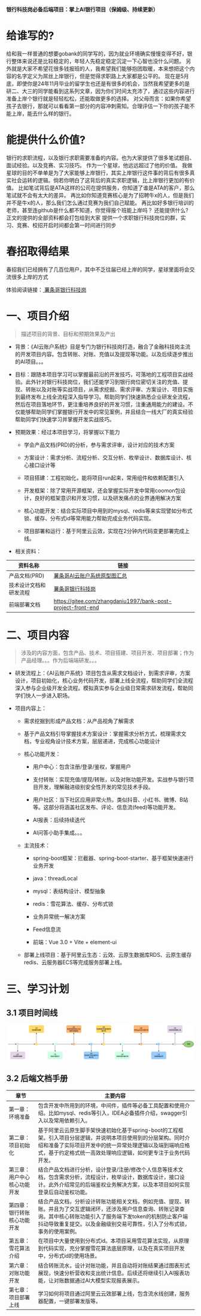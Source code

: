 **银行科技岗必备后端项目：掌上AI银行项目（保姆级、持续更新）**

# 给谁写的?
给和我一样普通的想要gobank的同学写的，因为就业环境确实慢慢变得不好，银行整体来说还是比较稳定的，年轻人先稳定稳定沉淀一下心智也没什么问题。
另外就是大家不希望花很多钱报班的人，我希望我们能够抱团取暖，本来想把这个内容的名字定义为屌丝上岸银行，但是觉得求职路上大家都是公平的。
现在是5月底，即使你是24年11月毕业的留学生也还是有很多的机会，当然我希望更多的是研二、大三的同学能看到这系列文章，因为你们时间太充沛了，通过这些内容进行准备上岸个银行就是轻轻松松，还能取做更多的选择。
对父母而言：如果你希望孩子去银行，那就可以看看第一部分的内容冲刺需知。合理评估一下你的孩子能不能上岸，能去什么样的银行。

# 能提供什么价值?
银行的求职流程，以及银行求职需要准备的内容。也为大家提供了很多笔试题目、面试经验。以及竞赛、实习技巧。
作为一个星球，他远远超过了他的价值。
我做星球的目的不单单是为了大家能够上岸银行，其实上岸银行这件事的背后有很多真实社会运转的逻辑。倘若你明白了这背后的真实求职逻辑，比上岸银行更加的有价值。
比如笔试背后是ATA这样的公司在提供服务，你知道了谁是ATA的客户，那么笔试就不会有太大的差异。
再比如你知道竞赛核心是为了招聘牛x的人，但是我们并不是牛x的人，那么我们怎么通过竞赛为我们自己赋能。
再比如好多银行培训的老师，甚至连github是什么都不知道，你觉得报个班能上岸吗？
还能提供什么?
正文的提供的全部资料都会打包给到大家
提供一个求职银行科技岗位的群，实习、竞赛、校招开启时间都会第一时间进行同步

# 春招取得结果
春招我们已经拥有了几百位用户，其中不乏往届已经上岸的同学，星球里面将会交流很多上岸的方式



体验阅读链接：[ 薯条哥银行科技岗](https://qq5jbkqzduo.feishu.cn/wiki/FA4gwhMGqiVS4wko702cNc1Mnkf?from=from_copylink)
# 一、项目介绍

> 描述项目的背景、目标和预期效果及产出

* 背景：《AI云账户系统》目是专门为银行科技岗打造，融合了金融科技岗主流的开发项目内容。包含转账、对账、充值以及提现等功能。以及后续逐步推出的AI项目。。。

* 目标：跟随本项目学习可以掌握最前沿的开发技巧，可落地的工程项目实战经验。此外针对银行科技岗位，我们还能学习到银行岗位密切关注的充值、提现、转账以及对账等实战项目，从需求挖掘、需求评审、方案设计、项目实施到最终发布上线全流程深入指导学习。帮助同学们快速熟悉企业研发全流程，然后在项目落地环节，更注重培养良好的开发习惯，注重通用能力的建设。不仅能够帮助同学们掌握银行开发中的常见案例，并且结合一线大厂的真实经验帮助同学们快速学习并掌握开发实战技巧。

* 预期效果：经过本项目学习，将掌握以下能力

    * 学会产品文档(PRD)的分析，参与需求评审，设计对应的技术方案

    * 方案设计：需求分析、流程分析、交互分析、枚举设计、数据库设计、核心接口设计等

    * 项目搭建：工程初始化，能将项目run起来，常用组件和依赖配置引入

    * 开发框架：除了常用开源框架，还会掌握实际开发中常用coomon包设计，良好的框架意识和开发习惯，以及研发痛点的业界通用解决方案

    * 核心功能开发：结合实际项目中用到的mysql、redis等来实现譬如分布式锁、缓存、分布式id等常用能力帮助完成业务代码实现。

    * 项目部署和运行：基于阿里云云效，实现在2分钟内代码变更部署完成上线。

* 相关资料：

| 资料名称        | 链接                                                                                                         |
| ----------- | ---------------------------------------------------------------------------------------------------------- |
| 产品文档(PRD)   | [ 薯条哥AI云账户系统原型图汇总](https://qq5jbkqzduo.feishu.cn/wiki/Uw55w4eufiTA4tkKc1mcBkcOnrg?fromScene=spaceOverview) |
| 技术设计文档和研发流程 | [ 薯条哥银行科技岗](https://qq5jbkqzduo.feishu.cn/wiki/FA4gwhMGqiVS4wko702cNc1Mnkf)                                |
| 前端部署文档      | https://gitee.com/zhangdaniu1997/bank-post-project-front-end                                               |

# 二、项目内容

> 涉及的内容方面，包含产品、技术、项目搭建、项目开发、项目部署；作为产品经理。。。作为后端端研发。。。

* 研发流程上：《AI云账户系统》项目包含从需求文档设计，到需求评审，方案设计，项目初始化，核心业务代码开发，部署上线全流程，帮助同学们全流程深入参与企业级开发全流程。模拟真实参与企业级日常需求研发流程，帮助同学们快人一步进入职场。

* 项目内容上：

    * 需求挖掘到形成产品文档：从产品视角了解需求

    * 基于产品文档引导掌握技术方案设计：掌握需求分析方式，梳理需求文档，专业视角设计技术方案，层层递进，完成核心功能设计

    * 核心功能开发：

        * 用户中心：包含注册/登录/鉴权，掌握用户

        * 支付转账：实现充值/提现/转账，以及对账功能开发。实战参与银行项目开发，理解融进级别安全性开发的常见技术手段。

        * 用户社区：当下社区应用非常火热，类似抖音、小红书、微博、B站等。这部分将涵盖社区发布、评论、信息流(feed)等功能开发。

        * AI报表：后续持续迭代

        * AI问答小助手集成。。。

    * 主流技术：

        * spring-boot框架：拦截器、spring-boot-starter、基于框架快速进行业务开发

        * java：threadLocal

        * mysql：表结构设计、模型抽象

        * redis：雪花算法、缓存、分布式锁

        * 业务异常统一解决方案

        * Feed信息流

        * 前端：Vue 3.0 + Vite + element-ui

    * 部署上线项目：基于阿里云生态：云效、云原生数据库RDS、云原生缓存redis、云服务器ECS等完成服务部署上线。

# 三、学习计划

## 3.1 项目时间线
![](images/流程图.jpg)

## 3.2 后端文档手册

| 章节             | 主要内容                                                                                                                          |
| -------------- |-------------------------------------------------------------------------------------------------------------------------------|
| 第一章：环境准备       | 包含开发中所用到的环境，中间件，插件等必备工具配置和使用介绍。比如mysql、redis等引入，IDEA必备插件介绍，swagger引入以及常用依赖引入。                                                 |
| 第二章：项目初始化      | 基于阿里云云原生脚手架快速初始化基于spring-boot的工程框架。引入项目分层逻辑，并说明本项目使用到的分层架构。同时介绍和准备了实际项目开发中的统一异常处理逻辑以及端到端响应格式，基于约定格式统一高效处理响应逻辑，如何更专注于业务代码开发。   |
| 第三章：用户中心核心功能开发 | 结合产品文档进行分析，设计登录/注册/修改个人信息等技术文档，包含需求分析，流程设计，枚举设计，数据库设计，接口设计。此外介绍常见的后端鉴权业务解决方案，以及本项目如何实现登录后自动鉴权功能。                              |
| 第四章：银行转账核心功能开发 | 结合产品文档，分析设计转账功能相关文档，例如充值、提现、转账。并且为了交互逻辑闭环，还涉及用户信息查询、转账记录查询。其中核心转账功能引入了服务端下发token的机制防止客户端抖动导致重复提交。以及金融级别交易可靠性，引入了分布式锁，事务的使用案例。 |
| 第五章：雪花算法介绍     | 在项目中大量使用到分布式id。本项目采用雪花算法实现，从原理到代码实现，充分掌握雪花算法底层原理，以及在真实项目开发中，分布式id的使用场景。                                                       |
| 第六章：对账功能开发     | 结合转账流水，设计对账功能，并且自动将对账结果通过图表形式展现，快速分析营收和支出统计信息。后续还将继续引入AI报表功能，让对账数据通过AI大模型实现报表展示。                                              |
| 第七章：项目部署上线     | 学习如何将项目通过阿里云云效部署上线，包含流水线创建，服务器配置，一键部署发版等。                                                                                     |



